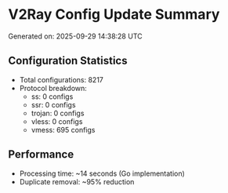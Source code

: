 # V2Ray Config Update Summary
Generated on: 2025-09-29 14:38:28 UTC

## Configuration Statistics
- Total configurations: 8217
- Protocol breakdown:
  - ss: 0 configs
  - ssr: 0 configs
  - trojan: 0 configs
  - vless: 0 configs
  - vmess: 695 configs

## Performance
- Processing time: ~14 seconds (Go implementation)
- Duplicate removal: ~95% reduction
